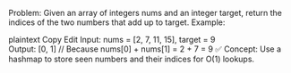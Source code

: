 Problem: Given an array of integers nums and an integer target, return the indices of the two numbers that add up to target.
Example:

plaintext
Copy
Edit
Input: nums = [2, 7, 11, 15], target = 9  
Output: [0, 1]  // Because nums[0] + nums[1] = 2 + 7 = 9
✅ Concept: Use a hashmap to store seen numbers and their indices for O(1) lookups.